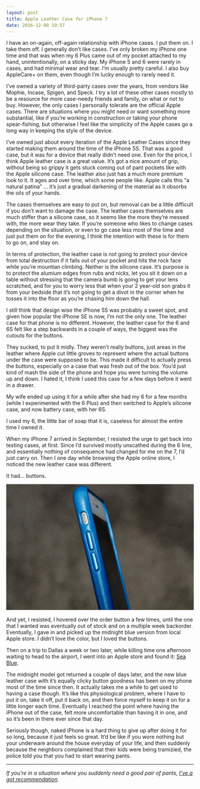 ```yaml
---
layout: post
title: Apple Leather Case for iPhone 7
date: 2016-12-08 19:57
---
```


I have an on-again, off-again relationship with iPhone cases. I put them on. I take them off. I generally don’t like cases. I’ve only broken my iPhone one time and that was when my 6 Plus came out of my pocket attached to my hand, unintentionally, on a sticky day. My iPhone 5 and 6 were rarely in cases, and had minimal wear and tear. I’m usually pretty careful. I also buy AppleCare+ on them, even though I’m lucky enough to rarely need it.

I’ve owned a variety of third-party cases over the years, from vendors like Mophie, Incase, Spigen, and Speck. I try a lot of these other cases mostly to be a resource for more case-needy friends and family, on what or not to buy. However, the only cases I personally tolerate are the official Apple cases. There are situations where you might need or want something more substantial, like if you’re working in construction or taking your phone spear-fishing, but otherwise I feel like the simplicity of the Apple cases go a long way in keeping the style of the device.

I’ve owned just about every iteration of the Apple Leather Cases since they started making them around the time of the iPhone 5S. That was a good case, but it was for a device that really didn’t need one. Even for the price, I think Apple leather case is a great value. It’s got a nice amount of grip, without being so grippy it gets stuck coming out of pant pockets like with the Apple silicone case. The leather also just has a much more premium look to it. It ages and over time, which some people like. Apple calls this “a natural patina” … it’s just a gradual darkening of the material as it obsorbs the oils of your hands.

The cases themselves are easy to put on, but removal can be a little difficult if you don’t want to damage the case. The leather cases themselves are much stiffer than a silicone case, so it seems like the more they’re messed with, the more wear they take. If you’re someone who likes to change cases depending on the situation, or even to go case less most of the time and just put them on for the evening, I think the intention with these is for them to go on, and stay on.

In terms of protection, the leather case is not going to protect your device from total destruction if it falls out of your pocket and hits the rock face while you’re mountian climbing. Neither is the silicone case. It’s purpose is to protect the alumium edges from rubs and nicks, let you sit it down on a table without stressing that the camera bumb is going to get your lens scratched, and for you to worry less that when your 2 year-old son grabs it from your bedside that it’s not going to get a divot in the corner when he tosses it into the floor as you’re chasing him down the hall.

I still think that design wise the iPhone 5S was probably a sweet spot, and given how popular the iPhone SE is now, I’m not the only one. The leather case for that phone is no different. However, the leather case for the 6 and 6S felt like a step backwards in a couple of ways, the biggest was the cutouts for the buttons.

They sucked, to put it midly. They weren’t really buttons, just areas in the leather where Apple cut little groves to represent where the actual buttons under the case were supposed to be. This made it difficult to actually press the buttons, especially on a case that was fresh out of the box. You’d just kind of mash the side of the phone and hope you were turning the volume up and down. I hated it, I think I used this case for a few days before it went in a drawer.

My wife ended up using it for a while after she had my 6 for a few months (while I experimented with the 6 Plus) and then switched to Apple’s silicone case, and now battery case, with her 6S.

I used my 6, the little bar of soap that it is, caseless for almost the entire time I owned it.

When my iPhone 7 arrived in September, I resisted the urge to get back into testing cases, at first. Since I’d survived mostly unscathed during the 6 line, and essentially nothing of consequence had changed for me on the 7, I’d just carry on. Then I one day while browsing the Apple online store, I noticed the new leather case was different.

It had… buttons.

![Actual metal buttons](/images/660ed-1ra6b64itpn2ifsp_nhfyvq.jpeg)

And yet, I resisted, I hovered over the order button a few times, until the one that I wanted was eventually out of stock and on a multiple week backorder. Eventually, I gave in and picked up the midnight blue version from local Apple store. I didn’t love the color, but I loved the buttons.

Then on a trip to Dallas a week or two later, while killing time one afternoon waiting to head to the airport, I went into an Apple store and found it: [Sea Blue](http://www.apple.com/shop/favoriteProduct/MMY42ZM/A/iphone-7-leather-case-sea-blue).

The midnight model got returned a couple of days later, and the new blue leather case with it’s equally clicky button goodness has been on my phone most of the time since then. It actually takes me a while to get used to having a case though. It’s like this physiological problem, where I have to put it on, take it off, put it back on, and then force myself to keep it on for a little longer each time. Eventually I reached the point where having the iPhone out of the case, felt more uncomfortable than having it in one, and so it’s been in there ever since that day.

Seriously though, naked iPhone is a hard thing to give up after doing it for so long, because it just feels so great. It’d be like if you wore nothing but your underware around the house everyday of your life, and then suddenly because the neighbors complained that their kids were being tramizied, the police told you that you had to start wearing pants.

* * *

_If you’re in a situation where you suddenly need a good pair of pants,_ [_I’ve a got recommendation_](https://vmstan.com/this-is-a-post-about-my-pants-a0995c621d84#.jfzy5vcpp)_._
